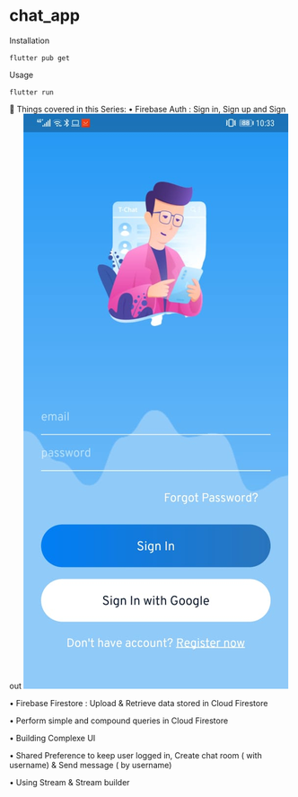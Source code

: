 # chat_app

Installation

```
flutter pub get
```
Usage 

```
flutter run
```

📕 Things covered in this Series:
• Firebase Auth :  Sign in, Sign up and Sign out
![](FlutterChatApp/1.jpeg)

• Firebase Firestore : Upload & Retrieve data stored in Cloud Firestore

• Perform simple and compound queries in Cloud Firestore

• Building Complexe UI 

• Shared Preference to keep user logged in, Create chat room ( with username) & Send message ( by username)

• Using Stream & Stream builder

